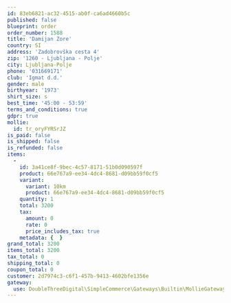 ```yaml
---
id: 83eb6821-ac32-4515-ab0f-ca6ad4660b5c
published: false
blueprint: order
order_number: 1588
title: 'Damijan Zore'
country: SI
address: 'Zadobrovška cesta 4'
zip: '1260 - Ljubljana - Polje'
city: Ljubljana-Polje
phone: '031669171'
club: 'Igmat d.d.'
gender: male
birthyear: '1973'
shirt_size: s
best_time: '45:00 - 53:59'
terms_and_conditions: true
gdpr: true
mollie:
  id: tr_oryFYRSrJZ
is_paid: false
is_shipped: false
is_refunded: false
items:
  -
    id: 3a41ce8f-9bec-4c57-8171-51b0d090597f
    product: 66e767a9-ee34-4dc4-8681-d09bb59f0cf5
    variant:
      variant: 10km
      product: 66e767a9-ee34-4dc4-8681-d09bb59f0cf5
    quantity: 1
    total: 3200
    tax:
      amount: 0
      rate: 0
      price_includes_tax: true
    metadata: {  }
grand_total: 3200
items_total: 3200
tax_total: 0
shipping_total: 0
coupon_total: 0
customer: 2d7974c3-c6f1-457b-9413-4602bfe1356e
gateway:
  use: DoubleThreeDigital\SimpleCommerce\Gateways\Builtin\MollieGateway
---
```


